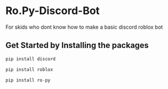 # Ro.Py-Discord-Bot
For skids who dont know how to make a basic discord roblox bot



## Get Started by Installing the packages

```py
pip install discord
```

```py
pip install roblox
```

```py
pip install ro-py
```

